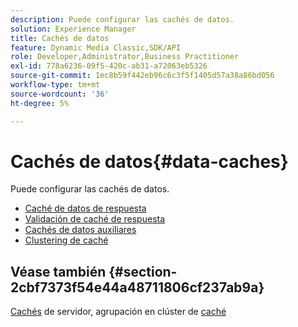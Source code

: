 ```yaml
---
description: Puede configurar las cachés de datos.
solution: Experience Manager
title: Cachés de datos
feature: Dynamic Media Classic,SDK/API
role: Developer,Administrator,Business Practitioner
exl-id: 778a6236-09f5-420c-ab31-a72063eb5326
source-git-commit: 1ec8b59f442eb96c6c3f5f1405d57a38a86bd056
workflow-type: tm+mt
source-wordcount: '36'
ht-degree: 5%

---
```


# Cachés de datos{#data-caches}

Puede configurar las cachés de datos.

+ [Caché de datos de respuesta](c-response-data-cache.md)
+ [Validación de caché de respuesta](c-response-cache-validation.md)
+ [Cachés de datos auxiliares](c-auxiliary-data-caches.md)
+ [Clustering de caché](c-cache-clustering.md)

## Véase también {#section-2cbf7373f54e44a48711806cf237ab9a}

[Cachés](../../../../is-api/image-serving-api-ref/c-configuration-and-administration/c-server-settings/r-server-caches.md#reference-f6c7f73ea10f4c3ca93acd79a856e00e) de servidor, agrupación en clúster de  [caché](../../../../is-api/image-serving-api-ref/c-configuration-and-administration/c-server-settings/r-cache-clustering.md#reference-a24c6b99da174203947788844626b951)
